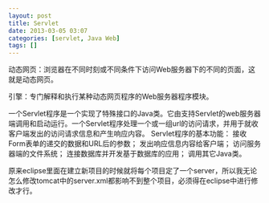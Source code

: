 ```yaml
---
layout: post
title: Servlet
date: 2013-03-05 03:07
categories: [servlet, Java Web]
tags: []
---
```

动态网页：浏览器在不同时刻或不同条件下访问Web服务器下的不同的页面，这就是动态网页。


引擎：专门解释和执行某种动态网页程序的Web服务器程序模块。


一个Servlet程序是一个实现了特殊接口的Java类。它由支持Servlet的web服务器端调用和启动运行。一个Servlet程序处理一个或一组url的访问请求，并用于就收客户端发出的访问请求信息和产生响应内容。
Servlet程序的基本功能：
接收Form表单的递交的数据和URL后的参数；
发出响应信息内容给客户端；
访问服务器端的文件系统；
连接数据库并开发基于数据库的应用；
调用其它Java类。


原来eclipse里面在建立新项目的时候就将每个项目定了一个server，所以我无论怎么修改tomcat中的server.xml都影响不到整个项目，必须得在eclipse中进行修改才行。
   